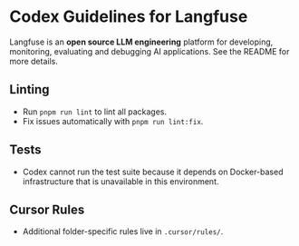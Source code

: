 # Codex Guidelines for Langfuse

Langfuse is an **open source LLM engineering** platform for developing, monitoring, evaluating and debugging AI applications. See the README for more details.

## Linting
- Run `pnpm run lint` to lint all packages.
- Fix issues automatically with `pnpm run lint:fix`.

## Tests
- Codex cannot run the test suite because it depends on Docker-based infrastructure that is unavailable in this environment.

## Cursor Rules
- Additional folder-specific rules live in `.cursor/rules/`.
